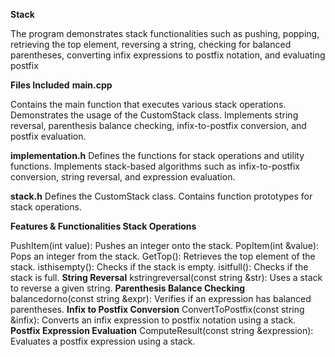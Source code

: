  **Stack**         

  The program demonstrates stack functionalities such as pushing, popping, retrieving the top element, reversing a string, checking for balanced parentheses, converting infix expressions to postfix notation, and evaluating postfix

  **Files Included**
  **main.cpp**

  Contains the main function that executes various stack operations.
Demonstrates the usage of the CustomStack class.
Implements string reversal, parenthesis balance checking, infix-to-postfix conversion, and postfix evaluation.

  **implementation.h**
  Defines the functions for stack operations and utility functions.
Implements stack-based algorithms such as infix-to-postfix conversion, string reversal, and expression evaluation.

  **stack.h**
Defines the CustomStack class.
Contains function prototypes for stack operations.


  **Features & Functionalities
  Stack Operations**

PushItem(int value): Pushes an integer onto the stack.
PopItem(int &value): Pops an integer from the stack.
GetTop(): Retrieves the top element of the stack.
isthisempty(): Checks if the stack is empty.
isitfull(): Checks if the stack is full.
**String Reversal**
kstringreversal(const string &str): Uses a stack to reverse a given string.
**Parenthesis Balance Checking**
balancedorno(const string &expr): Verifies if an expression has balanced parentheses.
**Infix to Postfix Conversion**
ConvertToPostfix(const string &infix): Converts an infix expression to postfix notation using a stack.
**Postfix Expression Evaluation**
ComputeResult(const string &expression): Evaluates a postfix expression using a stack.
